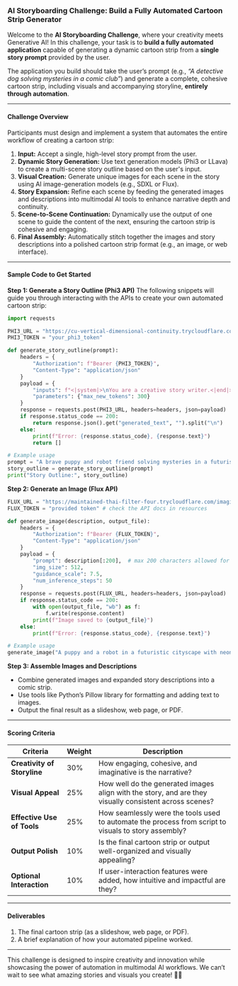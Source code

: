 ### **AI Storyboarding Challenge: Build a Fully Automated Cartoon Strip Generator**

Welcome to the **AI Storyboarding Challenge**, where your creativity meets Generative AI! In this challenge, your task is to **build a fully automated application** capable of generating a dynamic cartoon strip from a **single story prompt** provided by the user. 

The application you build should take the user’s prompt (e.g., *“A detective dog solving mysteries in a comic club”*) and generate a complete, cohesive cartoon strip, including visuals and accompanying storyline, **entirely through automation**.

---

#### **Challenge Overview**

Participants must design and implement a system that automates the entire workflow of creating a cartoon strip:
1. **Input:** Accept a single, high-level story prompt from the user.
2. **Dynamic Story Generation:** Use text generation models (Phi3 or LLava) to create a multi-scene story outline based on the user's input.
3. **Visual Creation:** Generate unique images for each scene in the story using AI image-generation models (e.g., SDXL or Flux).
4. **Story Expansion:** Refine each scene by feeding the generated images and descriptions into multimodal AI tools to enhance narrative depth and continuity.
5. **Scene-to-Scene Continuation:** Dynamically use the output of one scene to guide the content of the next, ensuring the cartoon strip is cohesive and engaging.
6. **Final Assembly:** Automatically stitch together the images and story descriptions into a polished cartoon strip format (e.g., an image, or web interface).

---


#### Sample Code to Get Started

**Step 1: Generate a Story Outline (Phi3 API)**
The following snippets will guide you through interacting with the APIs to create your own automated cartoon strip:
```python
import requests

PHI3_URL = "https://cu-vertical-dimensional-continuity.trycloudflare.com/phi3/generate"
PHI3_TOKEN = "your_phi3_token"

def generate_story_outline(prompt):
    headers = {
        "Authorization": f"Bearer {PHI3_TOKEN}",
        "Content-Type": "application/json"
    }
    payload = {
        "inputs": f"<|system|>\nYou are a creative story writer.<|end|>\n<|user|>\n{prompt}<|end|>\n<|assistant|>",
        "parameters": {"max_new_tokens": 300}
    }
    response = requests.post(PHI3_URL, headers=headers, json=payload)
    if response.status_code == 200:
        return response.json().get("generated_text", "").split("\n")
    else:
        print(f"Error: {response.status_code}, {response.text}")
        return []

# Example usage
prompt = "A brave puppy and robot friend solving mysteries in a futuristic city."
story_outline = generate_story_outline(prompt)
print("Story Outline:", story_outline)
```

**Step 2: Generate an Image (Flux API)**
```python
FLUX_URL = "https://maintained-thai-filter-four.trycloudflare.com/imagine/generate"
FLUX_TOKEN = "provided token" # check the API docs in resources

def generate_image(description, output_file):
    headers = {
        "Authorization": f"Bearer {FLUX_TOKEN}",
        "Content-Type": "application/json"
    }
    payload = {
        "prompt": description[:200],  # max 200 characters allowed for prompt
        "img_size": 512,
        "guidance_scale": 7.5,
        "num_inference_steps": 50
    }
    response = requests.post(FLUX_URL, headers=headers, json=payload)
    if response.status_code == 200:
        with open(output_file, "wb") as f:
            f.write(response.content)
        print(f"Image saved to {output_file}")
    else:
        print(f"Error: {response.status_code}, {response.text}")

# Example usage
generate_image("A puppy and a robot in a futuristic cityscape with neon lights.", "scene_1.png")
```

**Step 3: Assemble Images and Descriptions**

- Combine generated images and expanded story descriptions into a comic strip.
- Use tools like Python’s Pillow library for formatting and adding text to images.
- Output the final result as a slideshow, web page, or PDF.

---

#### **Scoring Criteria**

| **Criteria**               | **Weight** | **Description**                                                                                       |
|-----------------------------|------------|-------------------------------------------------------------------------------------------------------|
| **Creativity of Storyline** | 30%        | How engaging, cohesive, and imaginative is the narrative?                                            |
| **Visual Appeal**           | 25%        | How well do the generated images align with the story, and are they visually consistent across scenes?|
| **Effective Use of Tools**  | 25%        | How seamlessly were the tools used to automate the process from script to visuals to story assembly? |
| **Output Polish**           | 10%        | Is the final cartoon strip or output well-organized and visually appealing?                          |
| **Optional Interaction**    | 10%        | If user-interaction features were added, how intuitive and impactful are they?                       |

---

#### **Deliverables**

1. The final cartoon strip (as a slideshow, web page, or PDF).  
2. A brief explanation of how your automated pipeline worked.  

---

This challenge is designed to inspire creativity and innovation while showcasing the power of automation in multimodal AI workflows. We can’t wait to see what amazing stories and visuals you create! 🎨✨
